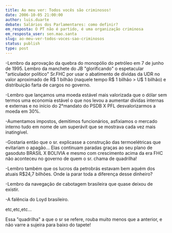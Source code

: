 ```yaml
---
title: Ao meu ver: Todos vocês são criminosos!
date: 2006-10-05 21:00:00
author: luis.duarte
debate: Salários dos Parlamentares: como definir?
em_resposta: O PT não é partido, é uma organização criminosa
em_resposta_user: sen.mao.santa
slug: ao-meu-ver-todos-voces-sao-criminosos
status: publish 
type: post
---
```


-Lembro da aprovação da quebra do monopólio do petróleo em 7 de junho de 1995. Lembro da manchete do JB "glorificando" o espetacular "articulador político" Sr.FHC por usar o abatimento de dívidas da UDR no valor aproximado de R$ 1 bilhão (naquele tempo R$ 1 bilhão > U$ 1 bilhão) e distribuição farta de cargos no governo.


-Lembro que lançamos uma moeda estável mais valorizada que o dólar sem termos uma economia estável o que nos levou a aumentar dívidas internas e externas e no início do 2°mandato do PSDB X PFL desvalorizarmos a moeda em 30%. 


-Aumentamos impostos, demitimos funcionários, asfixiamos o mercado interno tudo em nome de um superávit que se mostrava cada vez mais inatingível.


-Gostaria então que o sr. explicasse a construção das termoelétricas que evitariam o apagão... Elas continuam paradas graças ao seu plano de gasoduto BRASIL X BOLIVIA e mesmo com crescimento acima da era FHC não aconteceu no governo de quem o sr. chama de quadrilha!


-Lembro também que os lucros da petrobrás estavam bem aquém dos atuais R$24,7 bilhões. Onde ia parar toda a diferença desse dinheiro?


-Lembro da navegação de cabotagem brasileira que quase deixou de existir.


-A falência do Loyd brasileiro.


etc,etc,etc...


Essa "quadrilha" a que o sr se refere, rouba muito menos que a anterior, e não varre a sujeira para baixo do tapete!


